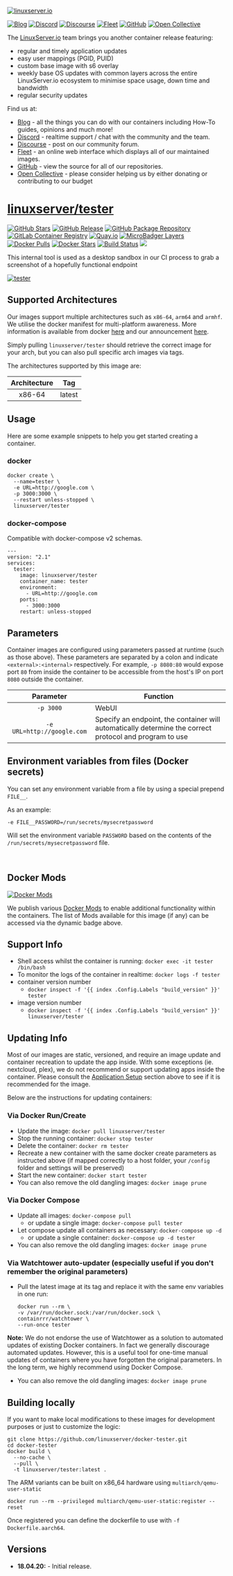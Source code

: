 [![linuxserver.io](https://raw.githubusercontent.com/linuxserver/docker-templates/master/linuxserver.io/img/linuxserver_medium.png)](https://linuxserver.io)

[![Blog](https://img.shields.io/static/v1.svg?style=flat-square&color=E68523&label=linuxserver.io&message=Blog)](https://blog.linuxserver.io "all the things you can do with our containers including How-To guides, opinions and much more!")
[![Discord](https://img.shields.io/discord/354974912613449730.svg?style=flat-square&color=E68523&label=Discord&logo=discord&logoColor=FFFFFF)](https://discord.gg/YWrKVTn "realtime support / chat with the community and the team.")
[![Discourse](https://img.shields.io/discourse/https/discourse.linuxserver.io/topics.svg?style=flat-square&color=E68523&logo=discourse&logoColor=FFFFFF)](https://discourse.linuxserver.io "post on our community forum.")
[![Fleet](https://img.shields.io/static/v1.svg?style=flat-square&color=E68523&label=linuxserver.io&message=Fleet)](https://fleet.linuxserver.io "an online web interface which displays all of our maintained images.")
[![GitHub](https://img.shields.io/static/v1.svg?style=flat-square&color=E68523&label=linuxserver.io&message=GitHub&logo=github&logoColor=FFFFFF)](https://github.com/linuxserver "view the source for all of our repositories.")
[![Open Collective](https://img.shields.io/opencollective/all/linuxserver.svg?style=flat-square&color=E68523&label=Supporters&logo=open%20collective&logoColor=FFFFFF)](https://opencollective.com/linuxserver "please consider helping us by either donating or contributing to our budget")

The [LinuxServer.io](https://linuxserver.io) team brings you another container release featuring:

 * regular and timely application updates
 * easy user mappings (PGID, PUID)
 * custom base image with s6 overlay
 * weekly base OS updates with common layers across the entire LinuxServer.io ecosystem to minimise space usage, down time and bandwidth
 * regular security updates

Find us at:
* [Blog](https://blog.linuxserver.io) - all the things you can do with our containers including How-To guides, opinions and much more!
* [Discord](https://discord.gg/YWrKVTn) - realtime support / chat with the community and the team.
* [Discourse](https://discourse.linuxserver.io) - post on our community forum.
* [Fleet](https://fleet.linuxserver.io) - an online web interface which displays all of our maintained images.
* [GitHub](https://github.com/linuxserver) - view the source for all of our repositories.
* [Open Collective](https://opencollective.com/linuxserver) - please consider helping us by either donating or contributing to our budget

# [linuxserver/tester](https://github.com/linuxserver/docker-tester)

[![GitHub Stars](https://img.shields.io/github/stars/linuxserver/docker-tester.svg?style=flat-square&color=E68523&logo=github&logoColor=FFFFFF)](https://github.com/linuxserver/docker-tester)
[![GitHub Release](https://img.shields.io/github/release/linuxserver/docker-tester.svg?style=flat-square&color=E68523&logo=github&logoColor=FFFFFF)](https://github.com/linuxserver/docker-tester/releases)
[![GitHub Package Repository](https://img.shields.io/static/v1.svg?style=flat-square&color=E68523&label=linuxserver.io&message=GitHub%20Package&logo=github&logoColor=FFFFFF)](https://github.com/linuxserver/docker-tester/packages)
[![GitLab Container Registry](https://img.shields.io/static/v1.svg?style=flat-square&color=E68523&label=linuxserver.io&message=GitLab%20Registry&logo=gitlab&logoColor=FFFFFF)](https://gitlab.com/Linuxserver.io/docker-tester/container_registry)
[![Quay.io](https://img.shields.io/static/v1.svg?style=flat-square&color=E68523&label=linuxserver.io&message=Quay.io)](https://quay.io/repository/linuxserver.io/tester)
[![MicroBadger Layers](https://img.shields.io/microbadger/layers/linuxserver/tester.svg?style=flat-square&color=E68523)](https://microbadger.com/images/linuxserver/tester "Get your own version badge on microbadger.com")
[![Docker Pulls](https://img.shields.io/docker/pulls/linuxserver/tester.svg?style=flat-square&color=E68523&label=pulls&logo=docker&logoColor=FFFFFF)](https://hub.docker.com/r/linuxserver/tester)
[![Docker Stars](https://img.shields.io/docker/stars/linuxserver/tester.svg?style=flat-square&color=E68523&label=stars&logo=docker&logoColor=FFFFFF)](https://hub.docker.com/r/linuxserver/tester)
[![Build Status](https://ci.linuxserver.io/view/all/job/Docker-Pipeline-Builders/job/docker-tester/job/master/badge/icon?style=flat-square)](https://ci.linuxserver.io/job/Docker-Pipeline-Builders/job/docker-tester/job/master/)
[![](https://lsio-ci.ams3.digitaloceanspaces.com/linuxserver/tester/latest/badge.svg)](https://lsio-ci.ams3.digitaloceanspaces.com/linuxserver/tester/latest/index.html)

This internal tool is used as a desktop sandbox in our CI process to grab a screenshot of a hopefully functional endpoint

[![tester](https://avatars3.githubusercontent.com/u/12324908?s=200&v=4)](https://linuxserver.io)

## Supported Architectures

Our images support multiple architectures such as `x86-64`, `arm64` and `armhf`. We utilise the docker manifest for multi-platform awareness. More information is available from docker [here](https://github.com/docker/distribution/blob/master/docs/spec/manifest-v2-2.md#manifest-list) and our announcement [here](https://blog.linuxserver.io/2019/02/21/the-lsio-pipeline-project/).

Simply pulling `linuxserver/tester` should retrieve the correct image for your arch, but you can also pull specific arch images via tags.

The architectures supported by this image are:

| Architecture | Tag |
| :----: | --- |
| x86-64 | latest |


## Usage

Here are some example snippets to help you get started creating a container.

### docker

```
docker create \
  --name=tester \
  -e URL=http://google.com \
  -p 3000:3000 \
  --restart unless-stopped \
  linuxserver/tester
```


### docker-compose

Compatible with docker-compose v2 schemas.

```
---
version: "2.1"
services:
  tester:
    image: linuxserver/tester
    container_name: tester
    environment:
      - URL=http://google.com
    ports:
      - 3000:3000
    restart: unless-stopped
```

## Parameters

Container images are configured using parameters passed at runtime (such as those above). These parameters are separated by a colon and indicate `<external>:<internal>` respectively. For example, `-p 8080:80` would expose port `80` from inside the container to be accessible from the host's IP on port `8080` outside the container.

| Parameter | Function |
| :----: | --- |
| `-p 3000` | WebUI |
| `-e URL=http://google.com` | Specify an endpoint, the container will automatically determine the correct protocol and program to use |

## Environment variables from files (Docker secrets)

You can set any environment variable from a file by using a special prepend `FILE__`. 

As an example:

```
-e FILE__PASSWORD=/run/secrets/mysecretpassword
```

Will set the environment variable `PASSWORD` based on the contents of the `/run/secrets/mysecretpassword` file.


&nbsp;

## Docker Mods
[![Docker Mods](https://img.shields.io/badge/dynamic/yaml?style=for-the-badge&color=E68523&label=mods&query=%24.mods%5B%27tester%27%5D.mod_count&url=https%3A%2F%2Fraw.githubusercontent.com%2Flinuxserver%2Fdocker-mods%2Fmaster%2Fmod-list.yml)](https://mods.linuxserver.io/?mod=tester "view available mods for this container.")

We publish various [Docker Mods](https://github.com/linuxserver/docker-mods) to enable additional functionality within the containers. The list of Mods available for this image (if any) can be accessed via the dynamic badge above.


## Support Info

* Shell access whilst the container is running: `docker exec -it tester /bin/bash`
* To monitor the logs of the container in realtime: `docker logs -f tester`
* container version number
  * `docker inspect -f '{{ index .Config.Labels "build_version" }}' tester`
* image version number
  * `docker inspect -f '{{ index .Config.Labels "build_version" }}' linuxserver/tester`

## Updating Info

Most of our images are static, versioned, and require an image update and container recreation to update the app inside. With some exceptions (ie. nextcloud, plex), we do not recommend or support updating apps inside the container. Please consult the [Application Setup](#application-setup) section above to see if it is recommended for the image.

Below are the instructions for updating containers:

### Via Docker Run/Create
* Update the image: `docker pull linuxserver/tester`
* Stop the running container: `docker stop tester`
* Delete the container: `docker rm tester`
* Recreate a new container with the same docker create parameters as instructed above (if mapped correctly to a host folder, your `/config` folder and settings will be preserved)
* Start the new container: `docker start tester`
* You can also remove the old dangling images: `docker image prune`

### Via Docker Compose
* Update all images: `docker-compose pull`
  * or update a single image: `docker-compose pull tester`
* Let compose update all containers as necessary: `docker-compose up -d`
  * or update a single container: `docker-compose up -d tester`
* You can also remove the old dangling images: `docker image prune`

### Via Watchtower auto-updater (especially useful if you don't remember the original parameters)
* Pull the latest image at its tag and replace it with the same env variables in one run:
  ```
  docker run --rm \
  -v /var/run/docker.sock:/var/run/docker.sock \
  containrrr/watchtower \
  --run-once tester
  ```

**Note:** We do not endorse the use of Watchtower as a solution to automated updates of existing Docker containers. In fact we generally discourage automated updates. However, this is a useful tool for one-time manual updates of containers where you have forgotten the original parameters. In the long term, we highly recommend using Docker Compose.

* You can also remove the old dangling images: `docker image prune`

## Building locally

If you want to make local modifications to these images for development purposes or just to customize the logic:
```
git clone https://github.com/linuxserver/docker-tester.git
cd docker-tester
docker build \
  --no-cache \
  --pull \
  -t linuxserver/tester:latest .
```

The ARM variants can be built on x86_64 hardware using `multiarch/qemu-user-static`
```
docker run --rm --privileged multiarch/qemu-user-static:register --reset
```

Once registered you can define the dockerfile to use with `-f Dockerfile.aarch64`.

## Versions

* **18.04.20:** - Initial release.
